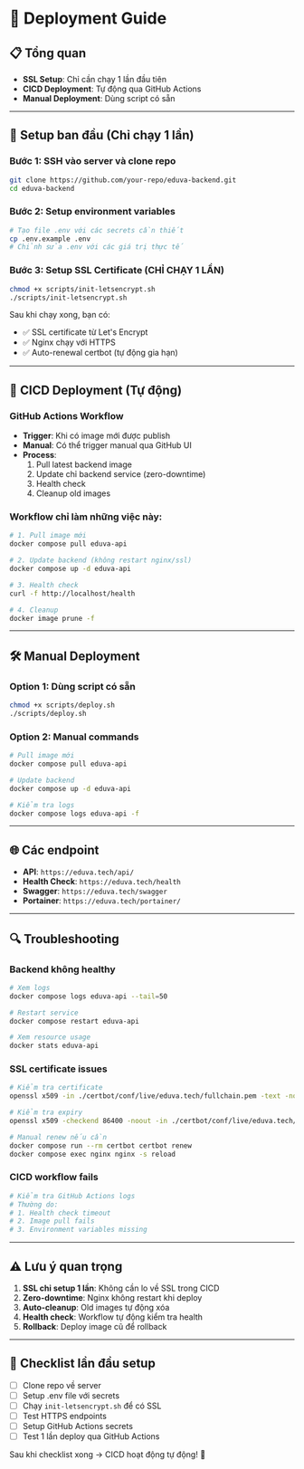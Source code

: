 # 🚀 Deployment Guide

## 📋 Tổng quan

- **SSL Setup**: Chỉ cần chạy 1 lần đầu tiên
- **CICD Deployment**: Tự động qua GitHub Actions
- **Manual Deployment**: Dùng script có sẵn

---

## 🔧 Setup ban đầu (Chỉ chạy 1 lần)

### Bước 1: SSH vào server và clone repo

```bash
git clone https://github.com/your-repo/eduva-backend.git
cd eduva-backend
```

### Bước 2: Setup environment variables

```bash
# Tạo file .env với các secrets cần thiết
cp .env.example .env
# Chỉnh sửa .env với các giá trị thực tế
```

### Bước 3: Setup SSL Certificate (CHỈ CHẠY 1 LẦN)

```bash
chmod +x scripts/init-letsencrypt.sh
./scripts/init-letsencrypt.sh
```

Sau khi chạy xong, bạn có:

- ✅ SSL certificate từ Let's Encrypt
- ✅ Nginx chạy với HTTPS
- ✅ Auto-renewal certbot (tự động gia hạn)

---

## 🔄 CICD Deployment (Tự động)

### GitHub Actions Workflow

- **Trigger**: Khi có image mới được publish
- **Manual**: Có thể trigger manual qua GitHub UI
- **Process**:
  1. Pull latest backend image
  2. Update chỉ backend service (zero-downtime)
  3. Health check
  4. Cleanup old images

### Workflow chỉ làm những việc này:

```bash
# 1. Pull image mới
docker compose pull eduva-api

# 2. Update backend (không restart nginx/ssl)
docker compose up -d eduva-api

# 3. Health check
curl -f http://localhost/health

# 4. Cleanup
docker image prune -f
```

---

## 🛠️ Manual Deployment

### Option 1: Dùng script có sẵn

```bash
chmod +x scripts/deploy.sh
./scripts/deploy.sh
```

### Option 2: Manual commands

```bash
# Pull image mới
docker compose pull eduva-api

# Update backend
docker compose up -d eduva-api

# Kiểm tra logs
docker compose logs eduva-api -f
```

---

## 🌐 Các endpoint

- **API**: `https://eduva.tech/api/`
- **Health Check**: `https://eduva.tech/health`
- **Swagger**: `https://eduva.tech/swagger`
- **Portainer**: `https://eduva.tech/portainer/`

---

## 🔍 Troubleshooting

### Backend không healthy

```bash
# Xem logs
docker compose logs eduva-api --tail=50

# Restart service
docker compose restart eduva-api

# Xem resource usage
docker stats eduva-api
```

### SSL certificate issues

```bash
# Kiểm tra certificate
openssl x509 -in ./certbot/conf/live/eduva.tech/fullchain.pem -text -noout

# Kiểm tra expiry
openssl x509 -checkend 86400 -noout -in ./certbot/conf/live/eduva.tech/fullchain.pem

# Manual renew nếu cần
docker compose run --rm certbot certbot renew
docker compose exec nginx nginx -s reload
```

### CICD workflow fails

```bash
# Kiểm tra GitHub Actions logs
# Thường do:
# 1. Health check timeout
# 2. Image pull fails
# 3. Environment variables missing
```

---

## ⚠️ Lưu ý quan trọng

1. **SSL chỉ setup 1 lần**: Không cần lo về SSL trong CICD
2. **Zero-downtime**: Nginx không restart khi deploy
3. **Auto-cleanup**: Old images tự động xóa
4. **Health check**: Workflow tự động kiểm tra health
5. **Rollback**: Deploy image cũ để rollback

---

## 📝 Checklist lần đầu setup

- [ ] Clone repo về server
- [ ] Setup .env file với secrets
- [ ] Chạy `init-letsencrypt.sh` để có SSL
- [ ] Test HTTPS endpoints
- [ ] Setup GitHub Actions secrets
- [ ] Test 1 lần deploy qua GitHub Actions

Sau khi checklist xong → CICD hoạt động tự động! 🎉
